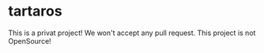 # tartaros
This is a privat project! We won't accept any pull request.
This project is not OpenSource!
